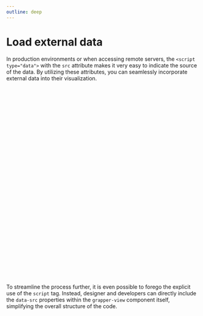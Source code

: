 ```yaml
---
outline: deep
---
```


# Load external data

In production environments or when accessing remote servers, the `<script type="data">`
with the `src` attribute makes it very easy to indicate the source of the data. By utilizing these
attributes, you can seamlessly incorporate external data into their visualization.

<ClientOnly>
<grapper-view id="circles1" style="width:150px;">
  <svg viewBox="0 0 100 100">
    <g g-for="value of data">
      <circle g-bind:cx="value.x"
              g-bind:cy="value.y"
              g-bind:r="value.radix"
              g-bind:fill="value.color"/>
    </g>
  </svg>
  <g-script type="data" src="/data/circles.csv"></g-script>
</grapper-view>
<g-editor href="#circles1" lines-highlight="14"></g-editor>
</ClientOnly>

To streamline the process further, it is even possible to forego the explicit use of the `script`
tag. Instead, designer and developers can directly include the `data-src` properties within
the `grapper-view` component itself, simplifying the overall structure of the code.

<grapper-view id="circles2" style="width: 150px"
  svg-src="/svg/template.svg" 
  data-src="/data/circles.csv">
</grapper-view>

<g-editor href="#circles2" lines-highlight="4"></g-editor>



